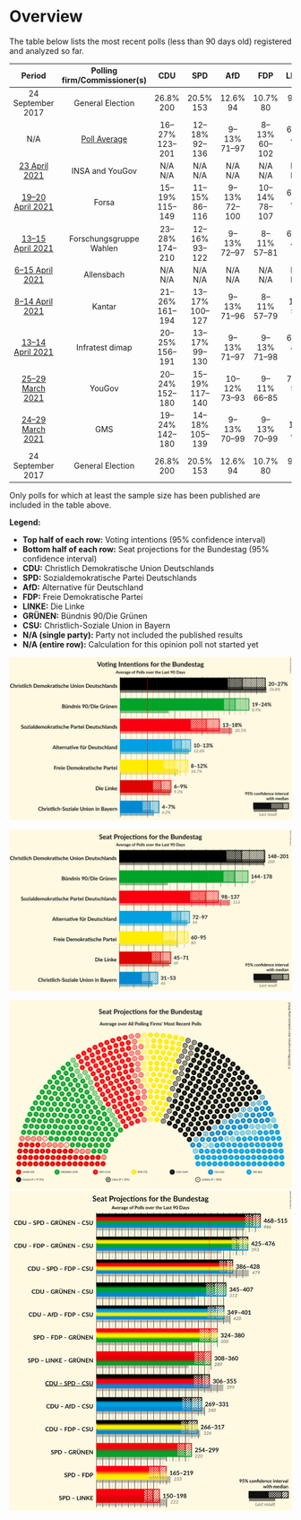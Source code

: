 # Overview

The table below lists the most recent polls (less than 90 days old) registered and analyzed so far.

| Period     | Polling firm/Commissioner(s) | CDU | SPD | AfD | FDP | LINKE | GRÜNEN | CSU |
|:----------:|:----------------------------:|:--:|:--:|:--:|:--:|:--:|:--:|:--:|
| 24 September 2017 | General Election | 26.8% <br> 200 | 20.5% <br> 153 | 12.6% <br> 94 | 10.7% <br> 80 | 9.2% <br> 69 | 8.9% <br> 67 | 6.2% <br> 46 |
| N/A | [Poll Average](average.html) | 16–27% <br> 123–201 | 12–18% <br> 92–136 | 9–13% <br> 71–97 | 8–13% <br> 60–102 | 6–9% <br> 44–71 | 19–30% <br> 144–225 | 3–7% <br> 26–51 |
| [23 April 2021](2021-04-23-INSAandYouGov.html) | INSA and YouGov | N/A <br> N/A | N/A <br> N/A | N/A <br> N/A | N/A <br> N/A | N/A <br> N/A | N/A <br> N/A | N/A <br> N/A |
| [19–20 April 2021](2021-04-20-Forsa.html) | Forsa | 15–19% <br> 115–149 | 11–15% <br> 86–116 | 9–13% <br> 72–100 | 10–14% <br> 78–107 | 6–9% <br> 43–66 | 25–31% <br> 196–236 | 3–5% <br> 22–40 |
| [13–15 April 2021](2021-04-15-ForschungsgruppeWahlen.html) | Forschungsgruppe Wahlen | 23–28% <br> 174–210 | 12–16% <br> 93–122 | 9–13% <br> 72–97 | 8–11% <br> 57–81 | 6–8% <br> 43–64 | 19–23% <br> 143–177 | 5–7% <br> 36–55 |
| [6–15 April 2021](2021-04-15-Allensbach.html) | Allensbach | N/A <br> N/A | N/A <br> N/A | N/A <br> N/A | N/A <br> N/A | N/A <br> N/A | N/A <br> N/A | N/A <br> N/A |
| [8–14 April 2021](2021-04-14-Kantar.html) | Kantar | 21–26% <br> 161–194 | 13–17% <br> 100–127 | 9–13% <br> 71–96 | 8–11% <br> 57–79 | 7–10% <br> 51–72 | 20–24% <br> 150–182 | 4–7% <br> 33–51 |
| [13–14 April 2021](2021-04-14-Infratestdimap.html) | Infratest dimap | 20–25% <br> 156–191 | 13–17% <br> 99–130 | 9–13% <br> 71–97 | 9–13% <br> 71–98 | 6–9% <br> 43–65 | 19–23% <br> 143–178 | 4–7% <br> 31–51 |
| [25–29 March 2021](2021-03-29-YouGov.html) | YouGov | 20–24% <br> 152–180 | 15–19% <br> 117–140 | 10–12% <br> 73–93 | 9–11% <br> 66–85 | 7–9% <br> 52–70 | 19–23% <br> 145–172 | 4–6% <br> 32–46 |
| [24–29 March 2021](2021-03-29-GMS.html) | GMS | 19–24% <br> 142–180 | 14–18% <br> 105–139 | 9–13% <br> 70–99 | 9–13% <br> 70–99 | 6–10% <br> 49–74 | 19–24% <br> 142–179 | 4–6% <br> 28–49 |
| 24 September 2017 | General Election | 26.8% <br> 200 | 20.5% <br> 153 | 12.6% <br> 94 | 10.7% <br> 80 | 9.2% <br> 69 | 8.9% <br> 67 | 6.2% <br> 46 |

Only polls for which at least the sample size has been published are included in the table above.

**Legend:**
+ **Top half of each row:** Voting intentions (95% confidence interval)
+ **Bottom half of each row:** Seat projections for the Bundestag (95% confidence interval)
+ **CDU:** Christlich Demokratische Union Deutschlands
+ **SPD:** Sozialdemokratische Partei Deutschlands
+ **AfD:** Alternative für Deutschland
+ **FDP:** Freie Demokratische Partei
+ **LINKE:** Die Linke
+ **GRÜNEN:** Bündnis 90/Die Grünen
+ **CSU:** Christlich-Soziale Union in Bayern
+ **N/A (single party):** Party not included the published results
+ **N/A (entire row):** Calculation for this opinion poll not started yet


![Graph with voting intentions not yet produced](average.png "Voting Intentions")

![Graph with seats not yet produced](average-seats.png "Seats")

![Graph with seating plan not yet produced](average-seating-plan.png "Seating Plan")
![Graph with coalitions seats not yet produced](average-coalitions-seats.png "Coalitions Seats")
